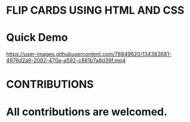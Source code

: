 # FLIP CARDS USING HTML AND CSS

# Quick Demo

https://user-images.githubusercontent.com/78849620/134383681-4976d2a9-2092-470a-a592-c881b7a8d39f.mp4



# CONTRIBUTIONS

# All contributions are welcomed.
